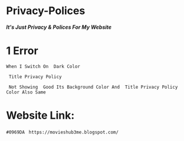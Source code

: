 # Privacy-Polices
***It's Just Privacy &amp; Polices For My Website***

# 1 Error
` When I Switch On  Dark Color ` 

` Title Privacy Policy` 

` Not Showing  Good Its Background Color And  Title Privacy Policy Color Also Same` 

# Website Link:
`#0969DA` ` https://movieshub3me.blogspot.com/` 
